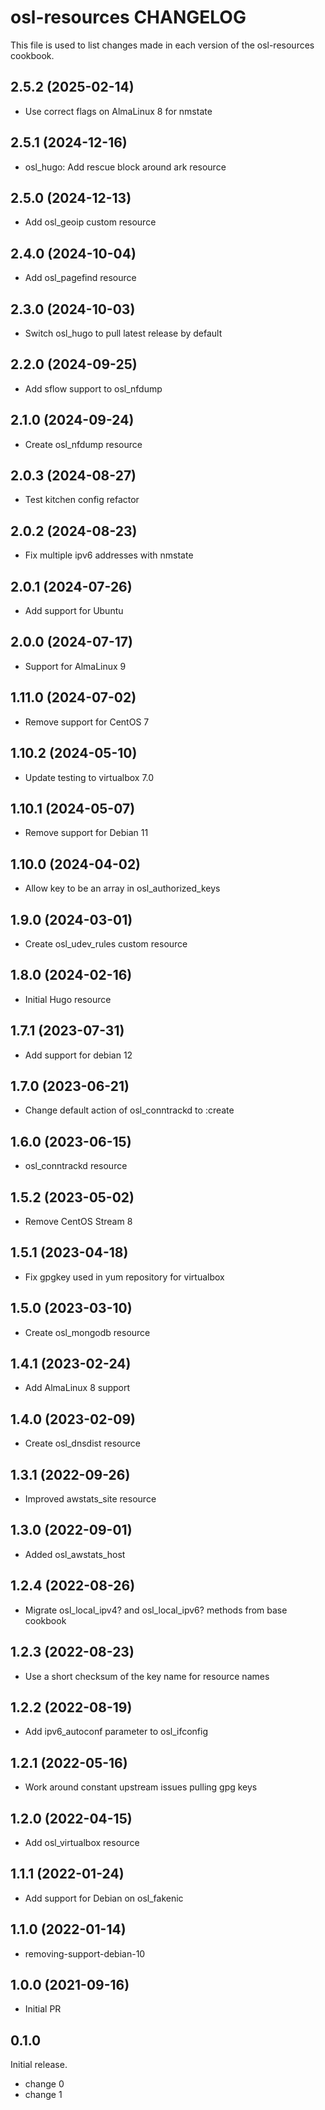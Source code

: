 # osl-resources CHANGELOG

This file is used to list changes made in each version of the osl-resources cookbook.

2.5.2 (2025-02-14)
------------------
- Use correct flags on AlmaLinux 8 for nmstate

2.5.1 (2024-12-16)
------------------
- osl_hugo: Add rescue block around ark resource

2.5.0 (2024-12-13)
------------------
- Add osl_geoip custom resource

2.4.0 (2024-10-04)
------------------
- Add osl_pagefind resource

2.3.0 (2024-10-03)
------------------
- Switch osl_hugo to pull latest release by default

2.2.0 (2024-09-25)
------------------
- Add sflow support to osl_nfdump

2.1.0 (2024-09-24)
------------------
- Create osl_nfdump resource

2.0.3 (2024-08-27)
------------------
- Test kitchen config refactor

2.0.2 (2024-08-23)
------------------
- Fix multiple ipv6 addresses with nmstate

2.0.1 (2024-07-26)
------------------
- Add support for Ubuntu

2.0.0 (2024-07-17)
------------------
- Support for AlmaLinux 9

1.11.0 (2024-07-02)
-------------------
- Remove support for CentOS 7

1.10.2 (2024-05-10)
-------------------
- Update testing to virtualbox 7.0

1.10.1 (2024-05-07)
-------------------
- Remove support for Debian 11

1.10.0 (2024-04-02)
-------------------
- Allow key to be an array in osl_authorized_keys

1.9.0 (2024-03-01)
------------------
- Create osl_udev_rules custom resource

1.8.0 (2024-02-16)
------------------
- Initial Hugo resource

1.7.1 (2023-07-31)
------------------
- Add support for debian 12

1.7.0 (2023-06-21)
------------------
- Change default action of osl_conntrackd to :create

1.6.0 (2023-06-15)
------------------
- osl_conntrackd resource

1.5.2 (2023-05-02)
------------------
- Remove CentOS Stream 8

1.5.1 (2023-04-18)
------------------
- Fix gpgkey used in yum repository for virtualbox

1.5.0 (2023-03-10)
-----------------
- Create osl_mongodb resource

1.4.1 (2023-02-24)
------------------
- Add AlmaLinux 8 support

1.4.0 (2023-02-09)
------------------
- Create osl_dnsdist resource

1.3.1 (2022-09-26)
------------------
- Improved awstats_site resource

1.3.0 (2022-09-01)
------------------
- Added osl_awstats_host

1.2.4 (2022-08-26)
------------------
- Migrate osl_local_ipv4? and osl_local_ipv6? methods from base cookbook

1.2.3 (2022-08-23)
------------------
- Use a short checksum of the key name for resource names

1.2.2 (2022-08-19)
------------------
- Add ipv6_autoconf parameter to osl_ifconfig

1.2.1 (2022-05-16)
------------------
- Work around constant upstream issues pulling gpg keys

1.2.0 (2022-04-15)
------------------
- Add osl_virtualbox resource

1.1.1 (2022-01-24)
------------------
- Add support for Debian on osl_fakenic

1.1.0 (2022-01-14)
------------------
- removing-support-debian-10

1.0.0 (2021-09-16)
------------------
- Initial PR

## 0.1.0

Initial release.

- change 0
- change 1
